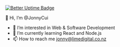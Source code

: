 [![Better Uptime Badge](https://betteruptime.com/status-badges/v1/monitor/gh3a.svg)](https://betteruptime.com/?utm_source=status_badge)

👋 Hi, I’m @JonnyCui
- 👀 I’m interested in Web & Software Development
- 🌱 I’m currently learning React and Node.js
- 📫 How to reach me jonny@limedigital.co.nz

<!---
JonnyCui/JonnyCui is a ✨ special ✨ repository because its `README.md` (this file) appears on your GitHub profile.
You can click the Preview link to take a look at your changes.
--->
